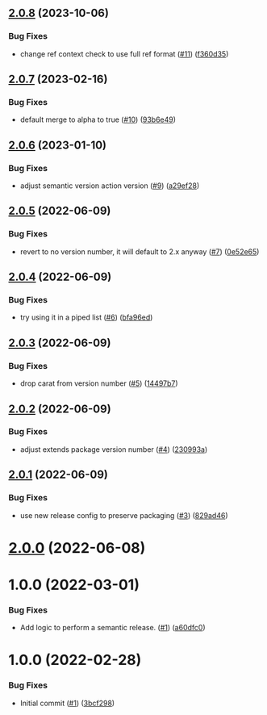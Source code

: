 ## [2.0.8](https://github.com/catalystsquad/action-release-helm-chart/compare/v2.0.7...v2.0.8) (2023-10-06)


### Bug Fixes

* change ref context check to use full ref format ([#11](https://github.com/catalystsquad/action-release-helm-chart/issues/11)) ([f360d35](https://github.com/catalystsquad/action-release-helm-chart/commit/f360d355b591add91d7755972336d162d516ba7e))

## [2.0.7](https://github.com/catalystsquad/action-release-helm-chart/compare/v2.0.6...v2.0.7) (2023-02-16)


### Bug Fixes

* default merge to alpha to true ([#10](https://github.com/catalystsquad/action-release-helm-chart/issues/10)) ([93b6e49](https://github.com/catalystsquad/action-release-helm-chart/commit/93b6e491cab8c5fe8fbd3e6b19d9f42e3b4ea394))

## [2.0.6](https://github.com/catalystsquad/action-release-helm-chart/compare/v2.0.5...v2.0.6) (2023-01-10)


### Bug Fixes

* adjust semantic version action version ([#9](https://github.com/catalystsquad/action-release-helm-chart/issues/9)) ([a29ef28](https://github.com/catalystsquad/action-release-helm-chart/commit/a29ef285c53669a47988d73878fb14effd04d442))

## [2.0.5](https://github.com/catalystsquad/action-release-helm-chart/compare/v2.0.4...v2.0.5) (2022-06-09)


### Bug Fixes

* revert to no version number, it will default to 2.x anyway ([#7](https://github.com/catalystsquad/action-release-helm-chart/issues/7)) ([0e52e65](https://github.com/catalystsquad/action-release-helm-chart/commit/0e52e65759cc40ee1942fd40e87da28912d4aef8))

## [2.0.4](https://github.com/catalystsquad/action-release-helm-chart/compare/v2.0.3...v2.0.4) (2022-06-09)


### Bug Fixes

* try using it in a piped list ([#6](https://github.com/catalystsquad/action-release-helm-chart/issues/6)) ([bfa96ed](https://github.com/catalystsquad/action-release-helm-chart/commit/bfa96ed92273e19abb4add57ff52c53fbdd0f5df))

## [2.0.3](https://github.com/catalystsquad/action-release-helm-chart/compare/v2.0.2...v2.0.3) (2022-06-09)


### Bug Fixes

* drop carat from version number ([#5](https://github.com/catalystsquad/action-release-helm-chart/issues/5)) ([14497b7](https://github.com/catalystsquad/action-release-helm-chart/commit/14497b7f04868a3ddea549cd922683b379d32107))

## [2.0.2](https://github.com/catalystsquad/action-release-helm-chart/compare/v2.0.1...v2.0.2) (2022-06-09)


### Bug Fixes

* adjust extends package version number ([#4](https://github.com/catalystsquad/action-release-helm-chart/issues/4)) ([230993a](https://github.com/catalystsquad/action-release-helm-chart/commit/230993a1fdee85f8a79568beda2daf2399941a71))

## [2.0.1](https://github.com/catalystsquad/action-release-helm-chart/compare/v2.0.0...v2.0.1) (2022-06-09)


### Bug Fixes

* use new release config to preserve packaging ([#3](https://github.com/catalystsquad/action-release-helm-chart/issues/3)) ([829ad46](https://github.com/catalystsquad/action-release-helm-chart/commit/829ad467364dd606126e101fee010ecd1447c5dd))

# [2.0.0](https://github.com/catalystsquad/action-release-helm-chart/compare/v1.0.0...v2.0.0) (2022-06-08)

# 1.0.0 (2022-03-01)


### Bug Fixes

* Add logic to perform a semantic release. ([#1](https://github.com/catalystsquad/action-release-helm-chart/issues/1)) ([a60dfc0](https://github.com/catalystsquad/action-release-helm-chart/commit/a60dfc0967392b6f15a01e5619e70ef1615e5c69))

# 1.0.0 (2022-02-28)


### Bug Fixes

* Initial commit ([#1](https://github.com/catalystsquad/action-composite-action-template/issues/1)) ([3bcf298](https://github.com/catalystsquad/action-composite-action-template/commit/3bcf298630471c46d9f9a1f3a24c2c15342e1855))
